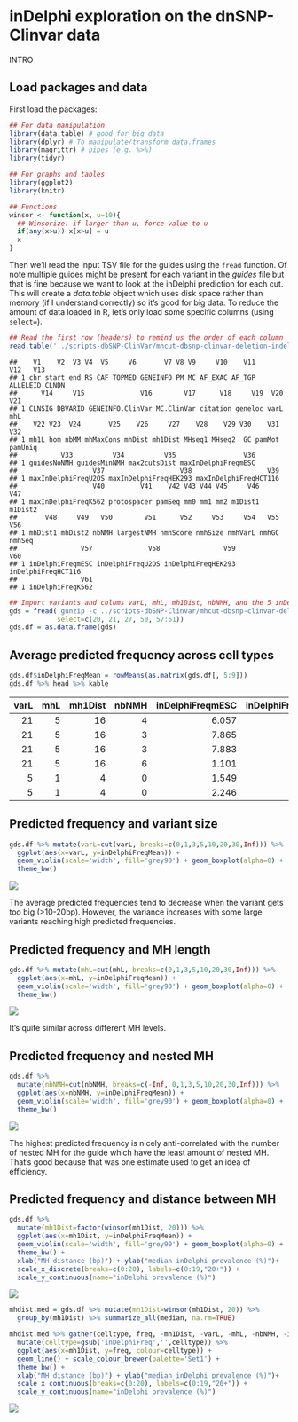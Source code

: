 inDelphi exploration on the dnSNP-Clinvar data
==============================================

INTRO

Load packages and data
----------------------

First load the packages:

``` r
## For data manipulation
library(data.table) # good for big data
library(dplyr) # To manipulate/transform data.frames
library(magrittr) # pipes (e.g. %>%)
library(tidyr)

## For graphs and tables
library(ggplot2)
library(knitr)

## Functions
winsor <- function(x, u=10){
  ## Winsorize: if larger than u, force value to u
  if(any(x>u)) x[x>u] = u
  x
}
```

Then we’ll read the input TSV file for the guides using the `fread`
function. Of note multiple guides might be present for each variant in
the *guides* file but that is fine because we want to look at the
inDelphi prediction for each cut. This will create a *data.table* object
which uses disk space rather than memory (if I understand correctly) so
it’s good for big data. To reduce the amount of data loaded in R, let’s
only load some specific columns (using `select=`).

``` r
## Read the first row (headers) to remind us the order of each column
read.table('../scripts-dbSNP-ClinVar/mhcut-dbsnp-clinvar-deletion-indelphi5-guides.tsv.gz', nrows=1)
```

    ##    V1    V2  V3 V4  V5     V6       V7 V8 V9     V10    V11      V12   V13
    ## 1 chr start end RS CAF TOPMED GENEINFO PM MC AF_EXAC AF_TGP ALLELEID CLNDN
    ##      V14     V15              V16        V17      V18     V19  V20 V21
    ## 1 CLNSIG DBVARID GENEINFO.ClinVar MC.ClinVar citation geneloc varL mhL
    ##    V22 V23  V24       V25    V26     V27    V28    V29 V30    V31     V32
    ## 1 mh1L hom nbMM mhMaxCons mhDist mh1Dist MHseq1 MHseq2  GC pamMot pamUniq
    ##           V33          V34          V35                 V36
    ## 1 guidesNoNMH guidesMinNMH max2cutsDist maxInDelphiFreqmESC
    ##                   V37                   V38                   V39
    ## 1 maxInDelphiFreqU2OS maxInDelphiFreqHEK293 maxInDelphiFreqHCT116
    ##                   V40         V41    V42 V43 V44 V45     V46     V47
    ## 1 maxInDelphiFreqK562 protospacer pamSeq mm0 mm1 mm2 m1Dist1 m1Dist2
    ##       V48     V49   V50        V51      V52     V53     V54   V55    V56
    ## 1 mhDist1 mhDist2 nbNMH largestNMH nmhScore nmhSize nmhVarL nmhGC nmhSeq
    ##                V57              V58                V59                V60
    ## 1 inDelphiFreqmESC inDelphiFreqU2OS inDelphiFreqHEK293 inDelphiFreqHCT116
    ##                V61
    ## 1 inDelphiFreqK562

``` r
## Import variants and colums varL, mhL, mh1Dist, nbNMH, and the 5 inDelphi columns
gds = fread('gunzip -c ../scripts-dbSNP-ClinVar/mhcut-dbsnp-clinvar-deletion-indelphi5-guides.tsv.gz',
            select=c(20, 21, 27, 50, 57:61))
gds.df = as.data.frame(gds)
```

Average predicted frequency across cell types
---------------------------------------------

``` r
gds.df$inDelphiFreqMean = rowMeans(as.matrix(gds.df[, 5:9]))
gds.df %>% head %>% kable
```

|  varL|  mhL|  mh1Dist|  nbNMH|  inDelphiFreqmESC|  inDelphiFreqU2OS|  inDelphiFreqHEK293|  inDelphiFreqHCT116|  inDelphiFreqK562|  inDelphiFreqMean|
|-----:|----:|--------:|------:|-----------------:|-----------------:|-------------------:|-------------------:|-----------------:|-----------------:|
|    21|    5|       16|      4|             6.057|             3.046|               5.892|               5.511|             6.531|            5.4074|
|    21|    5|       16|      3|             7.865|             6.837|               7.944|               7.703|             8.015|            7.6728|
|    21|    5|       16|      3|             7.883|             6.853|               7.962|               7.721|             8.033|            7.6904|
|    21|    5|       16|      6|             1.101|             0.842|               1.043|               0.945|             1.046|            0.9954|
|     5|    1|        4|      0|             1.549|             0.785|               1.520|               1.422|             1.684|            1.3920|
|     5|    1|        4|      0|             2.246|             1.955|               2.266|               2.192|             2.289|            2.1896|

Predicted frequency and variant size
------------------------------------

``` r
gds.df %>% mutate(varL=cut(varL, breaks=c(0,1,3,5,10,20,30,Inf))) %>%
  ggplot(aes(x=varL, y=inDelphiFreqMean)) +
  geom_violin(scale='width', fill='grey90') + geom_boxplot(alpha=0) + 
  theme_bw()
```

![](MHcut-dbSNPClinVar-inDelphiExploration_files/figure-markdown_github/freq.vsize-1.png)

The average predicted frequencies tend to decrease when the variant gets
too big (&gt;10-20bp). However, the variance increases with some large
variants reaching high predicted frequencies.

Predicted frequency and MH length
---------------------------------

``` r
gds.df %>% mutate(mhL=cut(mhL, breaks=c(0,1,3,5,10,20,30,Inf))) %>%
  ggplot(aes(x=mhL, y=inDelphiFreqMean)) +
  geom_violin(scale='width', fill='grey90') + geom_boxplot(alpha=0) + 
  theme_bw()
```

![](MHcut-dbSNPClinVar-inDelphiExploration_files/figure-markdown_github/freq.mhl-1.png)

It’s quite similar across different MH levels.

Predicted frequency and nested MH
---------------------------------

``` r
gds.df %>% 
  mutate(nbNMH=cut(nbNMH, breaks=c(-Inf, 0,1,3,5,10,20,30,Inf))) %>%
  ggplot(aes(x=nbNMH, y=inDelphiFreqMean)) +
  geom_violin(scale='width', fill='grey90') + geom_boxplot(alpha=0) + 
  theme_bw()
```

![](MHcut-dbSNPClinVar-inDelphiExploration_files/figure-markdown_github/freq.nmh-1.png)

The highest predicted frequency is nicely anti-correlated with the
number of nested MH for the guide which have the least amount of nested
MH. That’s good because that was one estimate used to get an idea of
efficiency.

Predicted frequency and distance between MH
-------------------------------------------

``` r
gds.df %>% 
  mutate(mh1Dist=factor(winsor(mh1Dist, 20))) %>%
  ggplot(aes(x=mh1Dist, y=inDelphiFreqMean)) +
  geom_violin(scale='width', fill='grey90') + geom_boxplot(alpha=0) + 
  theme_bw() + 
  xlab("MH distance (bp)") + ylab("median inDelphi prevalence (%)")+
  scale_x_discrete(breaks=c(0:20), labels=c(0:19,"20+")) +
  scale_y_continuous(name="inDelphi prevalence (%)")
```

![](MHcut-dbSNPClinVar-inDelphiExploration_files/figure-markdown_github/mhdist-1.png)

``` r
mhdist.med = gds.df %>% mutate(mh1Dist=winsor(mh1Dist, 20)) %>%
  group_by(mh1Dist) %>% summarize_all(median, na.rm=TRUE)

mhdist.med %>% gather(celltype, freq, -mh1Dist, -varL, -mhL, -nbNMH, -inDelphiFreqMean) %>%
  mutate(celltype=gsub('inDelphiFreq','',celltype)) %>% 
  ggplot(aes(x=mh1Dist, y=freq, colour=celltype)) +
  geom_line() + scale_colour_brewer(palette='Set1') + 
  theme_bw() + 
  xlab("MH distance (bp)") + ylab("median inDelphi prevalence (%)")+
  scale_x_continuous(breaks=c(0:20), labels=c(0:19,"20+")) +
  scale_y_continuous(name="inDelphi prevalence (%)")
```

![](MHcut-dbSNPClinVar-inDelphiExploration_files/figure-markdown_github/mhdist-2.png)
